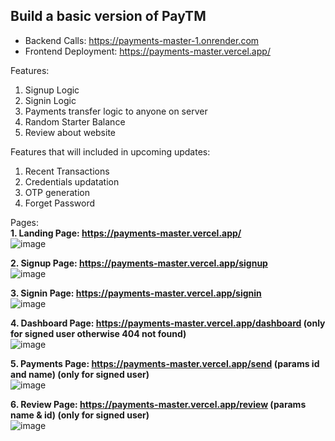
## Build a basic version of PayTM  
* Backend Calls: https://payments-master-1.onrender.com  
* Frontend Deployment: https://payments-master.vercel.app/  

Features:  
1. Signup Logic  
2. Signin Logic
3. Payments transfer logic to anyone on server
4. Random Starter Balance
5. Review about website

Features that will included in upcoming updates:
1. Recent Transactions
2. Credentials updatation
3. OTP generation
4. Forget Password

Pages:  
**1. Landing Page: https://payments-master.vercel.app/**  
![image](https://github.com/user-attachments/assets/59cfcddc-f62a-4e17-b146-979f532c58b0)


**2. Signup Page: https://payments-master.vercel.app/signup**  
![image](https://github.com/user-attachments/assets/9b6bfc98-6b4a-4ee2-b0a0-7e6cd9cdea1f)


**3. Signin Page: https://payments-master.vercel.app/signin**  
![image](https://github.com/user-attachments/assets/3c8d58e1-2dfa-4f89-9877-780dbc1dbaf2)

**4. Dashboard Page: https://payments-master.vercel.app/dashboard (only for signed user otherwise 404 not found)**  
![image](https://github.com/user-attachments/assets/f2626242-f5dd-44d3-9e54-be92e8d89d0e)

**5. Payments Page: https://payments-master.vercel.app/send (params id and name) (only for signed user)**  
![image](https://github.com/user-attachments/assets/b5f2925c-5b45-4f7e-b807-40d624b82339)

**6. Review Page: https://payments-master.vercel.app/review (params name & id) (only for signed user)**  
![image](https://github.com/user-attachments/assets/a2e943f4-486f-40a0-89b6-638aef3e6411)

